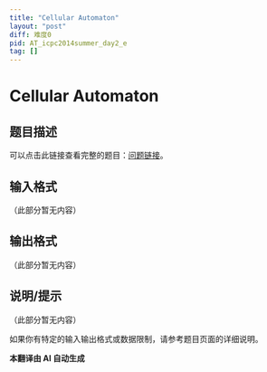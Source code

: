 ```yaml
---
title: "Cellular Automaton"
layout: "post"
diff: 难度0
pid: AT_icpc2014summer_day2_e
tag: []
---
```


# Cellular Automaton

## 题目描述

可以点击此链接查看完整的题目：[问题链接](https://atcoder.jp/contests/jag2014summer-day2/tasks/icpc2014summer_day2_e)。

## 输入格式

（此部分暂无内容）

## 输出格式

（此部分暂无内容）

## 说明/提示

（此部分暂无内容）

如果你有特定的输入输出格式或数据限制，请参考题目页面的详细说明。

 **本翻译由 AI 自动生成**


